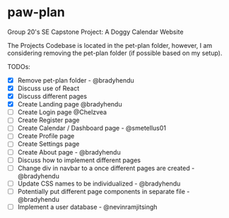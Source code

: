 # paw-plan
Group 20's SE Capstone Project: A Doggy Calendar Website


The Projects Codebase is located in the pet-plan folder, however, I am considering removing the pet-plan folder (if possible based on my setup).

TODOs:
- [X] Remove pet-plan folder - @bradyhendu
- [X] Discuss use of React
- [X] Discuss different pages
- [X] Create Landing page @bradyhendu
- [ ] Create Login page @Chelzvea 
- [ ] Create Register page 
- [ ] Create Calendar / Dashboard page - @smetellus01
- [ ] Create Profile page 
- [ ] Create Settings page 
- [ ] Create About page - @bradyhendu
- [ ] Discuss how to implement different pages
- [ ] Change div in navbar to a once different pages are created - @bradyhendu
- [ ] Update CSS names to be individualized - @bradyhendu
- [ ] Potentially put different page components in separate file - @bradyhendu
- [ ] Implement a user database - @nevinramjitsingh

